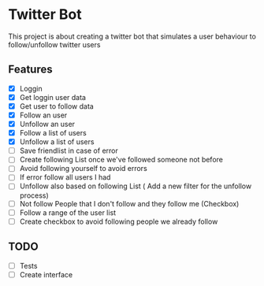 # Twitter Bot

This project is about creating a twitter bot that simulates a user behaviour to follow/unfollow twitter users

## Features
- [x] Loggin
- [x] Get loggin user data
- [x] Get user to follow data
- [x] Follow an user
- [x] Unfollow an user
- [x] Follow a list of users
- [x] Unfollow a list of users
- [ ] Save friendlist in case of error
- [ ] Create following List once we've followed someone not before
- [ ] Avoid following yourself to avoid errors
- [ ] If error follow all users I had
- [ ] Unfollow also based on following List ( Add a new filter for the unfollow process)
- [ ] Not follow People that I don't follow and they follow me (Checkbox)
- [ ] Follow a range of the user list
- [ ] Create checkbox to avoid following people we already follow

## TODO
- [ ] Tests
- [ ] Create interface